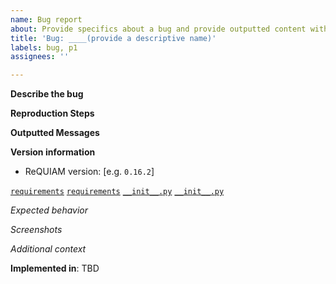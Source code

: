 ```yaml
---
name: Bug report
about: Provide specifics about a bug and provide outputted content with any errors
title: 'Bug: ____(provide a descriptive name)'
labels: bug, p1
assignees: ''

---
```

<!--Fields in **bold** are REQUIRED, fields in *italics* are OPTIONAL -->

**Describe the bug**
<!-- A clear and concise description of what the bug is. -->

**Reproduction Steps**
<!-- Steps to reproduce the behavior -->

**Outputted Messages**
<!-- Provide the full message log if possible or a subset that includes a few lines before the failure -->

**Version information**
- ReQUIAM version: [e.g. `0.16.2`] 
<!-- Update with tagged version or branch full name-->
[`requirements`](https://github.com/ualibraries/ReQUIAM/blob/v<version>/requirements.txt)
[`requirements`](https://github.com/ualibraries/ReQUIAM/blob/<branch>/requirements.txt)
[`__init__.py`](https://github.com/ualibraries/ReQUIAM/blob/v<version>/requiam/__init__.py)
[`__init__.py`](https://github.com/ualibraries/ReQUIAM/blob/<branch>/requiam/__init__.py)

*Expected behavior*
<!-- A clear and concise description of what you expected to happen. -->

*Screenshots*
<!-- If applicable, add screenshots to help explain your problem. -->

*Additional context*
<!-- Add any other context about the problem here. -->

<!--Branch info-->
**Implemented in**: TBD <!--`hotfix/vX.XX.X` #(PR No) --> 